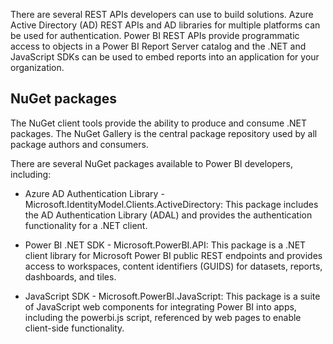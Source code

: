 There are several REST APIs developers can use to build solutions. Azure Active Directory (AD) REST APIs and AD libraries for multiple platforms can be used for authentication. Power BI REST APIs provide programmatic access to objects in a Power BI Report Server catalog and the .NET and JavaScript SDKs can be used to embed reports into an application for your organization.

## NuGet packages

The NuGet client tools provide the ability to produce and consume .NET packages. The NuGet Gallery is the central package repository used by all package authors and consumers.

There are several NuGet packages available to Power BI developers, including:

-   Azure AD Authentication Library - Microsoft.IdentityModel.Clients.ActiveDirectory: This package includes the AD Authentication Library (ADAL) and provides the authentication functionality for a .NET client.

-   Power BI .NET SDK - Microsoft.PowerBI.API: This package is a .NET client library for Microsoft Power BI public REST endpoints and provides access to workspaces, content identifiers (GUIDS) for datasets, reports, dashboards, and tiles.

-   JavaScript SDK - Microsoft.PowerBI.JavaScript: This package is a suite of JavaScript web components for integrating Power BI into apps, including the powerbi.js script, referenced by web pages to enable client-side functionality.
